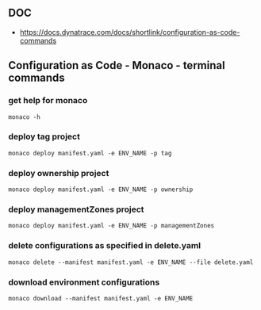 ## DOC
- https://docs.dynatrace.com/docs/shortlink/configuration-as-code-commands

## Configuration as Code - Monaco - terminal commands
### get help for monaco
`monaco -h`

### deploy tag project
`monaco deploy manifest.yaml -e ENV_NAME -p tag`

### deploy ownership project
`monaco deploy manifest.yaml -e ENV_NAME -p ownership`

### deploy managementZones project
`monaco deploy manifest.yaml -e ENV_NAME -p managementZones`

### delete configurations as specified in delete.yaml
`monaco delete --manifest manifest.yaml -e ENV_NAME --file delete.yaml`

### download environment configurations
`monaco download --manifest manifest.yaml -e ENV_NAME`
